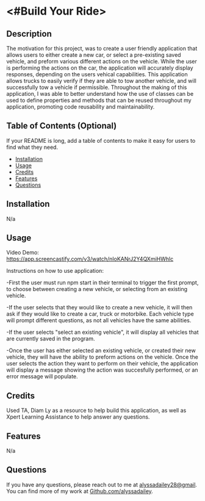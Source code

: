 # <#Build Your Ride>

## Description

The motivation for this project, was to create a user friendly application that allows users to either create a new car, or select a pre-existing saved vehicle, and preform various different actions on the vehicle. While the user is performing the actions on the car, the application will accurately display responses, depending on the users vehical capabilities. This application allows trucks to easily verify if they are able to tow another vehicle, and will successfully tow a vehicle if permissible. Throughout the making of this application, I was able to better understand how the use of classes can be used to define properties and methods that can be reused throughout my application, promoting code reusability and maintainability.


## Table of Contents (Optional)

If your README is long, add a table of contents to make it easy for users to find what they need.

- [Installation](#installation)
- [Usage](#usage)
- [Credits](#credits)
- [Features](#features)
- [Questions](#questions)

## Installation

N/a

## Usage

Video Demo: https://app.screencastify.com/v3/watch/nIoKANrJ2Y4QXmiHWhlc


Instructions on how to use application:

-First the user must run npm start in their terminal to trigger the first prompt, to choose between creating a new vehicle, or selecting from an existing vehicle.

-If the user selects that they would like to create a new vehicle, it will then ask if they would like to create a car, truck or motorbike. Each vehicle type will prompt different questions, as not all vehicles have the same abilities.

-If the user selects "select an existing vehicle", it will display all vehicles that are currently saved in the program. 

-Once the user has either selected an existing vehicle, or created their new vehicle, they will have the ability to preform actions on the vehicle. Once the user selects the action they want to perform on their vehicle, the application will display a message showing the action was succesfully performed, or an error message will populate.


## Credits

Used TA, Diam Ly as a resource to help build this application, as well as Xpert Learning Assistance to help answer any questions.


## Features

N/a

## Questions

If you have any questions, please reach out to me at [alyssadailey28@gmail](mailto:alyssadailey28@gmail).
You can find more of my work at [Github.com/alyssadailey](https://github.com/Github.com/alyssadailey).



